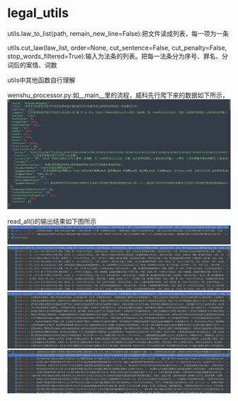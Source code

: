 # legal_utils

utils.law_to_list(path, remain_new_line=False):把文件读成列表，每一项为一条

utils.cut_law(law_list, order=None, cut_sentence=False, cut_penalty=False, stop_words_filtered=True):输入为法条的列表。把每一法条分为序号、罪名、分词后的案情、词数

utils中其他函数自行理解

wenshu_processor.py:如__main__里的流程，威科先行爬下来的数据如下所示，
![image](https://github.com/SkyErnest/legal_utils/blob/master/images/original_file.PNG)

read_all()的输出结果如下图所示
![image](https://github.com/SkyErnest/legal_utils/blob/master/images/Capture0.PNG)
![image](https://github.com/SkyErnest/legal_utils/blob/master/images/Capture.PNG)
![image](https://github.com/SkyErnest/legal_utils/blob/master/images/Capture2.PNG)
![image](https://github.com/SkyErnest/legal_utils/blob/master/images/Capture3.PNG)
